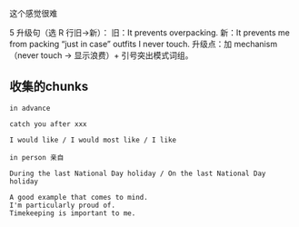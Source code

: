 这个感觉很难

5 升级句（选 R 行旧→新）： 旧：It prevents overpacking.
新：It prevents me from packing “just in case” outfits I never touch.
升级点：加 mechanism（never touch → 显示浪费）+ 引号突出模式词组。

## 收集的chunks
```
in advance

catch you after xxx

I would like / I would most like / I like

in person 亲自

During the last National Day holiday / On the last National Day holiday

A good example that comes to mind. 
I'm particularly proud of.
Timekeeping is important to me.
```